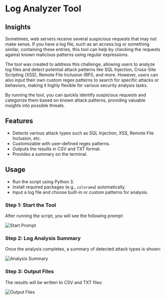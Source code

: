 # Log Analyzer Tool

## Insights
Sometimes, web servers receive several suspicious requests that may not make sense. If you have a log file, such as an access.log or something similar, containing these entries, this tool can help by checking the requests against known malicious patterns using regular expressions.

The tool was created to address this challenge, allowing users to analyze log files and detect potential attack patterns like SQL Injection, Cross-Site Scripting (XSS), Remote File Inclusion (RFI), and more. However, users can also input their own custom regex patterns to search for specific attacks or behaviors, making it highly flexible for various security analysis tasks.

By running the tool, you can quickly identify suspicious requests and categorize them based on known attack patterns, providing valuable insights into possible threats.

## Features
- Detects various attack types such as SQL Injection, XSS, Remote File Inclusion, etc.
- Customizable with user-defined regex patterns.
- Outputs the results in CSV and TXT format.
- Provides a summary on the terminal.

## Usage

- Run the script using Python 3.
- Install required packages (e.g., `colorama`) automatically.
- Input a log file and choose built-in or custom patterns for analysis.

### Step 1: Start the Tool
After running the script, you will see the following prompt:

![Start Prompt](images/start_prompt.png)

### Step 2: Log Analysis Summary
Once the analysis completes, a summary of detected attack types is shown:

![Analysis Summary](images/analysis_summary.png)

### Step 3: Output Files
The results will be written to CSV and TXT files:

![Output Files](images/output_files.png)


